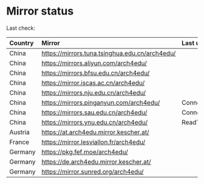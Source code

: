 <script src="./time.js"></script>
# Mirror status
Last check: <script type="text/javascript">localize(1676637463.5757527);</script>

|Country|Mirror|Last update|
|:------|:-----|:----------|
|China|https://mirrors.tuna.tsinghua.edu.cn/arch4edu/|<script type="text/javascript">localize(1676615780);</script>|
|China|https://mirrors.aliyun.com/arch4edu/|<script type="text/javascript">localize(1676572465);</script>|
|China|https://mirrors.bfsu.edu.cn/arch4edu/|<script type="text/javascript">localize(1676615780);</script>|
|China|https://mirror.iscas.ac.cn/arch4edu/|<script type="text/javascript">localize(1676615780);</script>|
|China|https://mirrors.nju.edu.cn/arch4edu/|<script type="text/javascript">localize(1676615780);</script>|
|China|https://mirrors.pinganyun.com/arch4edu/|ConnectionError|
|China|https://mirrors.sau.edu.cn/arch4edu/|ConnectionError|
|China|https://mirrors.ynu.edu.cn/arch4edu/|ReadTimeout|
|Austria|https://at.arch4edu.mirror.kescher.at/|<script type="text/javascript">localize(1676615780);</script>|
|France|https://mirror.lesviallon.fr/arch4edu/|<script type="text/javascript">localize(1676572465);</script>|
|Germany|https://pkg.fef.moe/arch4edu/|<script type="text/javascript">localize(1676615780);</script>|
|Germany|https://de.arch4edu.mirror.kescher.at/|<script type="text/javascript">localize(1676615780);</script>|
|Germany|https://mirror.sunred.org/arch4edu/|<script type="text/javascript">localize(1676615780);</script>|

<script src="./tablefilter/tablefilter.js"></script>
<script src="./table.js"></script>